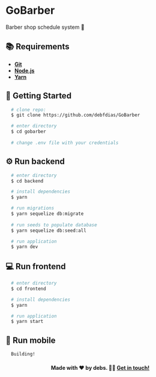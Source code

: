 # GoBarber
Barber shop schedule system 💈


## :books: Requirements
- [**Git**](https://git-scm.com/)
- [**Node.js**](https://nodejs.org/en/)
- [**Yarn**](https://yarnpkg.com/)

## :rocket: Getting Started
``` bash
  # clone repo:
  $ git clone https://github.com/debfdias/GoBarber

  # enter directory
  $ cd gobarber
  
  # change .env file with your credentials 
```

## :gear: Run backend
```bash
  # enter directory
  $ cd backend

  # install dependencies
  $ yarn

  # run migrations
  $ yarn sequelize db:migrate
  
  # run seeds to populate database
  $ yarn sequelize db:seed:all

  # run application
  $ yarn dev
```

## :computer: Run frontend
```bash
  # enter directory
  $ cd frontend

  # install dependencies
  $ yarn

  # run application
  $ yarn start
```

## :iphone: Run mobile
```bash
  Building!
```

<h4 align="center">
  Made with ❤️ by debs. 👋🏻 <a href="https://www.linkedin.com/in/debfdias/">Get in touch!</a>
</h4>



